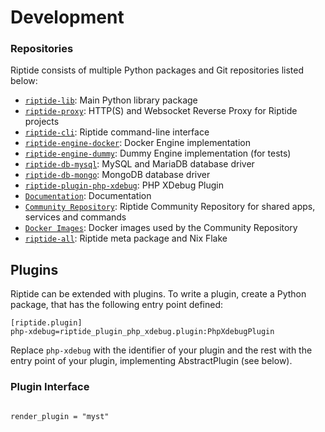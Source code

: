 # Development

### Repositories

Riptide consists of multiple Python packages and Git repositories listed below:

- [`riptide-lib`](https://github.com/theCapypara/riptide-lib): Main Python library package
- [`riptide-proxy`](https://github.com/theCapypara/riptide-proxy): HTTP(S) and Websocket Reverse Proxy for Riptide projects
- [`riptide-cli`](https://github.com/theCapypara/riptide-clu): Riptide command-line interface
- [`riptide-engine-docker`](https://github.com/theCapypara/riptide-engine-docker): Docker Engine implementation
- [`riptide-engine-dummy`](https://github.com/theCapypara/riptide-engine-dummy): Dummy Engine implementation (for tests)
- [`riptide-db-mysql`](https://github.com/theCapypara/riptide-db-mysql): MySQL and MariaDB database driver
- [`riptide-db-mongo`](https://github.com/theCapypara/riptide-db-mongo): MongoDB database driver
- [`riptide-plugin-php-xdebug`](https://github.com/theCapypara/riptide-plugin-php-xdebug): PHP XDebug Plugin
- [`Documentation`](https://github.com/theCapypara/riptide-docs): Documentation
- [`Community Repository`](https://github.com/theCapypara/riptide-repo): Riptide Community Repository for shared apps, services and commands
- [`Docker Images`](https://github.com/theCapypara/riptide-docker-images): Docker images used by the Community Repository
- [`riptide-all`](https://github.com/theCapypara/riptide-all): Riptide meta package and Nix Flake

## Plugins

Riptide can be extended with plugins. To write a plugin,
create a Python package, that has the following entry point defined:

```
[riptide.plugin]
php-xdebug=riptide_plugin_php_xdebug.plugin:PhpXdebugPlugin
```

Replace `php-xdebug` with the identifier of your plugin and the rest
with the entry point of your plugin, implementing AbstractPlugin (see below).

### Plugin Interface

```{autodoc2-object} riptide.plugin.abstract.AbstractPlugin

render_plugin = "myst"
```
